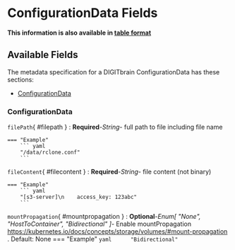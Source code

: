 <style>
  .md-content__button {
    display: none;
  }
</style>
# ConfigurationData Fields

**This information is also available in [table format](/tables/configurationdata/)**


## Available Fields 

The metadata specification for a DIGITbrain ConfigurationData
has these sections:

- [ConfigurationData](#configurationdata)


### ConfigurationData


`filePath`{ #filepath }
:   **Required**-*String*- full path to file including file name

    === "Example"
        ``` yaml     
        "/data/rclone.conf"
        ```

`fileContent`{ #filecontent }
:   **Required**-*String*- file content (not binary)

    === "Example"
        ``` yaml     
        "[s3-server]\n    access_key: 123abc"
        ```

`mountPropagation`{ #mountpropagation }
:   **Optional**-*Enum[ "None", "HostToContainer", "Bidirectional" ]*- Enable mountPropagation https://kubernetes.io/docs/concepts/storage/volumes/#mount-propagation . Default: None
    === "Example"
        ``` yaml     
        "Bidirectional"
        ```

